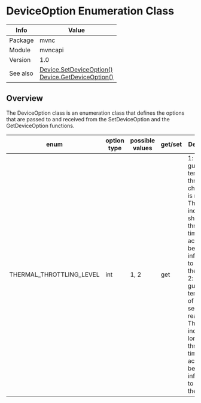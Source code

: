 # DeviceOption Enumeration Class

|Info      | Value |
|----------|---------------|
|Package   |  mvnc         |
|Module    |  mvncapi      |
|Version   |  1.0          |
|See also  |[Device.SetDeviceOption()](Device.SetDeviceOption.md) <br>[Device.GetDeviceOption()](Device.GetDeviceOption.md)|



## Overview
The DeviceOption class is an enumeration class that defines the options that are passed to and received from the SetDeviceOption and the GetDeviceOption functions.


enum                     | option type | possible values|get/set|Description
------------------------ | ----------- | -------------- |-------|-----------
THERMAL_THROTTLING_LEVEL | int         | 1, 2           | get   |1: if lower guard temperature threshold of chip sensor is reached. This indicates short throttling time is in action between inferences to protect the device. <br>2: if upper guard temperature of chip sensor is reached. This indicates long throttling time is in action between inferences to protect the device.

